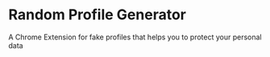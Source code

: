 # Random Profile Generator 

A Chrome Extension for fake profiles that helps you to protect your personal data